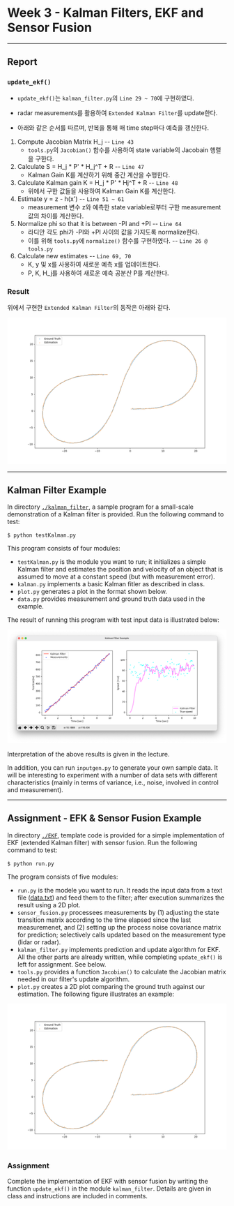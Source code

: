 # Week 3 - Kalman Filters, EKF and Sensor Fusion

---

## Report

### `update_ekf()`
- `update_ekf()`는 `kalman_filter.py`의 `Line 29 ~ 70`에 구현하였다.   
- radar measurements를 활용하여 `Extended Kalman Filter`를 update한다.    

- 아래와 같은 순서를 따르며, 반복을 통해 매 time step마다 예측을 갱신한다.   

1. Compute Jacobian Matrix H_j -- `Line 43`   
   - `tools.py`의 `Jacobian()` 함수를 사용하여 state variable의 Jacobain 행렬을 구한다.  
2. Calculate S = H_j * P' * H_j^T + R -- `Line 47`  
   - Kalman Gain K를 계산하기 위해 중간 계산을 수행한다.     
3. Calculate Kalman gain K = H_j * P' * Hj^T + R -- `Line 48`   
   - 위에서 구한 값들을 사용하여 Kalman Gain K를 계산한다.   
4. Estimate y = z - h(x')   -- `Line 51 ~ 61`
   - measurement 변수 z와 예측한 state variable로부터 구한 measurement 값의 차이를 계산한다.   
5. Normalize phi so that it is between -PI and +PI -- `Line 64` 
   - 라디안 각도 phi가 -PI와 +PI 사이의 값을 가지도록 normalize한다.
   - 이를 위해 `tools.py`에 `normalize()` 함수를 구현하였다. -- `Line 26 @ tools.py`
6. Calculate new estimates -- `Line 69, 70` 
   - K, y 및 x를 사용하여 새로운 예측 x를 업데이트한다.
   - P, K, H_j를 사용하여 새로운 예측 공분산 P를 계산한다.

### Result
위에서 구현한 `Extended Kalman Filter`의 동작은 아래와 같다.

![my_plot](./EKF/my_graph.png)

---


[//]: # (Image References)
[kalman-result]: ./kalman_filter/graph.png
[EKF-results]: ./EKF/plot.png

## Kalman Filter Example

In directory [`./kalman_filter`](./kalman_filter), a sample program for a small-scale demonstration of a Kalman filter is provided. Run the following command to test:

```
$ python testKalman.py
```

This program consists of four modules:

* `testKalman.py` is the module you want to run; it initializes a simple Kalman filter and estimates the position and velocity of an object that is assumed to move at a constant speed (but with measurement error).
* `kalman.py` implements a basic Kalman fitler as described in class.
* `plot.py` generates a plot in the format shown below.
* `data.py` provides measurement and ground truth data used in the example.

The result of running this program with test input data is illustrated below:

![Testing of Kalman Filter Example][kalman-result]

Interpretation of the above results is given in the lecture.

In addition, you can run `inputgen.py` to generate your own sample data. It will be interesting to experiment with a number of data sets with different characteristics (mainly in terms of variance, i.e., noise, involved in control and measurement).

---

## Assignment - EFK & Sensor Fusion Example

In directory [`./EKF`](./EKF), template code is provided for a simple implementation of EKF (extended Kalman filter) with sensor fusion. Run the following command to test:

```
$ python run.py
```

The program consists of five modules:

* `run.py` is the modele you want to run. It reads the input data from a text file ([data.txt](./EKF/data.txt)) and feed them to the filter; after execution summarizes the result using a 2D plot.
* `sensor_fusion.py` processees measurements by (1) adjusting the state transition matrix according to the time elapsed since the last measuremenet, and (2) setting up the process noise covariance matrix for prediction; selectively calls updated based on the measurement type (lidar or radar).
* `kalman_filter.py` implements prediction and update algorithm for EKF. All the other parts are already written, while completing `update_ekf()` is left for assignment. See below.
* `tools.py` provides a function `Jacobian()` to calculate the Jacobian matrix needed in our filter's update algorithm.
*  `plot.py` creates a 2D plot comparing the ground truth against our estimation. The following figure illustrates an example:

![Testing of EKF with Sensor Fusion][EKF-results]

### Assignment

Complete the implementation of EKF with sensor fusion by writing the function `update_ekf()` in the module `kalman_filter`. Details are given in class and instructions are included in comments.
